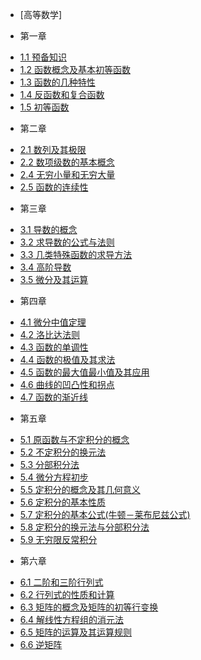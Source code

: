   - [高等数学]
  * 第一章 
   - <a target="_blank" href="/further-mathematics-docs/ch0101.html">1.1 预备知识</a>
   - <a target="_blank" href="/further-mathematics-docs/ch0102.html">1.2 函数概念及基本初等函数</a>
   - <a target="_blank" href="/further-mathematics-docs/ch0103.html">1.3 函数的几种特性</a>
   - <a target="_blank" href="/further-mathematics-docs/ch0104.html">1.4 反函数和复合函数</a>
   - <a target="_blank" href="/further-mathematics-docs/ch0105.html">1.5 初等函数</a>
  * 第二章 
   - <a target="_blank" href="/further-mathematics-docs/ch0201.html">2.1 数列及其极限</a>
   - <a target="_blank" href="/further-mathematics-docs/ch0202.html">2.2 数项级数的基本概念</a>
   - <a target="_blank" href="/further-mathematics-docs/ch0204.html">2.4 无穷小量和无穷大量</a>
   - <a target="_blank" href="/further-mathematics-docs/ch0205.html">2.5 函数的连续性</a>
  * 第三章 
   - <a target="_blank" href="/further-mathematics-docs/ch0301.html">3.1 导数的概念</a>
   - <a target="_blank" href="/further-mathematics-docs/ch0302.html">3.2 求导数的公式与法则</a>
   - <a target="_blank" href="/further-mathematics-docs/ch0303.html">3.3 几类特殊函数的求导方法</a>
   - <a target="_blank" href="/further-mathematics-docs/ch0304.html">3.4 高阶导数</a>
   - <a target="_blank" href="/further-mathematics-docs/ch0305.html">3.5 微分及其运算</a>

  * 第四章 
   - <a target="_blank" href="/further-mathematics-docs/ch0401.html">4.1 微分中值定理</a>
   - <a target="_blank" href="/further-mathematics-docs/ch0402.html">4.2 洛比达法则</a>
   - <a target="_blank" href="/further-mathematics-docs/ch0403.html">4.3 函数的单调性</a>
   - <a target="_blank" href="/further-mathematics-docs/ch0404.html">4.4 函数的极值及其求法</a>
   - <a target="_blank" href="/further-mathematics-docs/ch0405.html">4.5 函数的最大值最小值及其应用</a>
   - <a target="_blank" href="/further-mathematics-docs/ch0406.html">4.6 曲线的凹凸性和拐点</a>
   - <a target="_blank" href="/further-mathematics-docs/ch0407.html">4.7 函数的渐近线</a>
  * 第五章 
   - <a target="_blank" href="/further-mathematics-docs/ch0501.html">5.1 原函数与不定积分的概念</a>
   - <a target="_blank" href="/further-mathematics-docs/ch0502.html">5.2 不定积分的换元法</a>
   - <a target="_blank" href="/further-mathematics-docs/ch0503.html">5.3 分部积分法</a>
   - <a target="_blank" href="/further-mathematics-docs/ch0504.html">5.4 微分方程初步</a>
   - <a target="_blank" href="/further-mathematics-docs/ch0505.html">5.5 定积分的概念及其几何意义</a>
   - <a target="_blank" href="/further-mathematics-docs/ch0506.html">5.6 定积分的基本性质</a>
   - <a target="_blank" href="/further-mathematics-docs/ch0507.html">5.7 定积分的基本公式(牛顿－莱布尼兹公式)</a>
   - <a target="_blank" href="/further-mathematics-docs/ch0508.html">5.8 定积分的换元法与分部积分法</a>
   - <a target="_blank" href="/further-mathematics-docs/ch0509.html">5.9 无穷限反常积分</a>
  * 第六章 
   - <a target="_blank" href="/further-mathematics-docs/ch0601.html">6.1 二阶和三阶行列式</a>
   - <a target="_blank" href="/further-mathematics-docs/ch0602.html">6.2 行列式的性质和计算</a>
   - <a target="_blank" href="/further-mathematics-docs/ch0603.html">6.3 矩阵的概念及矩阵的初等行变换</a>
   - <a target="_blank" href="/further-mathematics-docs/ch0604.html">6.4 解线性方程组的消元法</a>
   - <a target="_blank" href="/further-mathematics-docs/ch0605.html">6.5 矩阵的运算及其运算规则</a>
   - <a target="_blank" href="/further-mathematics-docs/ch0606.html">6.6 逆矩阵</a>